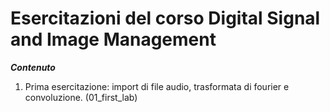 # Esercitazioni del corso Digital Signal and Image Management


_**Contenuto**_

1. Prima esercitazione: import di file audio, trasformata di fourier e convoluzione. (01_first_lab)


